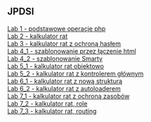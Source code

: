 ## JPDSI
[Lab 1 - podstawowe operacje php  ](Lab1)\
[Lab 2 - kalkulator rat  ](Lab2/Kalkulator_rat)\
[Lab 3 - kalkulator rat z ochroną hasłem  ](Lab3/Kalkulator_rat)\
[Lab 4_1 - szablonowanie przez łączenie html  ](Lab4_1/Kalkulator_rat)\
[Lab 4_2 - szablonowanie Smarty  ](Lab4_2/Kalkulator_rat)\
[Lab 5_1 - kalkulator rat obiektowo  ](Lab5_1/Kalkulator_rat)\
[Lab 5_2 - kalkulator rat z kontrolerem głównym  ](Lab5_2/Kalkulator_rat)\
[Lab 6_1 - kalkulator rat z nową strukturą  ](Lab6_1/Kalkulator_rat)\
[Lab 6_2 - kalkulator rat z autoloaderem  ](Lab6_2/Kalkulator_rat)\
[Lab 7_1 - kalkulator rat z ochroną zasobów  ](Lab7_1/Kalkulator_rat)\
[Lab 7_2 - kalkulator rat, role  ](Lab7_2/Kalkulator_rat)\
[Lab 7_3 - kalkulator rat, routing  ](Lab7_3/Kalkulator_rat)